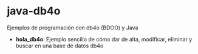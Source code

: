 java-db4o
=========

Ejemplos de programación con db4o (BDOO) y Java

- **hola_db4o**: Ejemplo sencillo de cómo dar de alta, modificar, eliminar y buscar en una base de datos db4o
